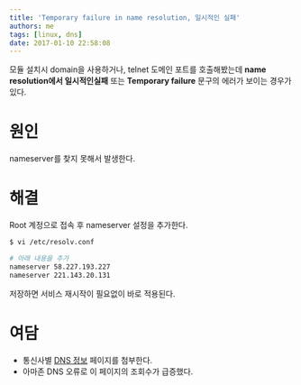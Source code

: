 ```yaml
---
title: 'Temporary failure in name resolution, 일시적인 실패'
authors: me
tags: [linux, dns]
date: 2017-01-10 22:58:08
---
```


모듈 설치시 domain을 사용하거나, telnet 도메인 포트를 호출해봤는데
**name resolution에서 일시적인실패** 또는 **Temporary failure** 문구의 에러가 보이는 경우가 있다.

# 원인

nameserver를 찾지 못해서 발생한다.

# 해결

Root 계정으로 접속 후 nameserver 설정을 추가한다.

```bash
$ vi /etc/resolv.conf

# 아래 내용을 추가
nameserver 58.227.193.227
nameserver 221.143.20.131
```

저장하면 서비스 재시작이 필요없이 바로 적용된다.

# 여담

- 통신사별 [DNS 정보](http://letmelove.net/blog/72) 페이지를 첨부한다.
- 아마존 DNS 오류로 이 페이지의 조회수가 급증했다.
